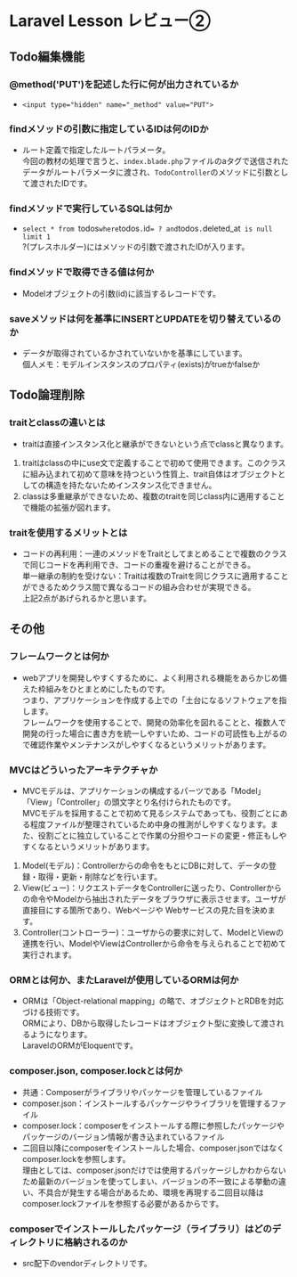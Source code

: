# Laravel Lesson レビュー②

## Todo編集機能

### @method('PUT')を記述した行に何が出力されているか
- `<input type="hidden" name="_method" value="PUT">`

### findメソッドの引数に指定しているIDは何のIDか
- ルート定義で指定したルートパラメータ。  
今回の教材の処理で言うと、`index.blade.php`ファイルのaタグで送信されたデータがルートパラメータに渡され、`TodoController`のメソッドに引数として渡されたIDです。

### findメソッドで実行しているSQLは何か
- `select * from `todos` where `todos`.`id` = ? and `todos`.`deleted_at` is null limit 1`  
?(プレスホルダー)にはメソッドの引数で渡されたIDが入ります。

### findメソッドで取得できる値は何か
- Modelオブジェクトの引数(id)に該当するレコードです。

### saveメソッドは何を基準にINSERTとUPDATEを切り替えているのか
- データが取得されているかされていないかを基準にしています。  
個人メモ：モデルインスタンスのプロパティ(exists)がtrueかfalseか

## Todo論理削除

### traitとclassの違いとは
- traitは直接インスタンス化と継承ができないという点でclassと異なります。  
1. traitはclassの中にuse文で定義することで初めて使用できます。このクラスに組み込まれて初めて意味を持つという性質上、trait自体はオブジェクトとしての構造を持たないためインスタンス化できません。
1. classは多重継承ができないため、複数のtraitを同じclass内に適用することで機能の拡張が図れます。

### traitを使用するメリットとは
- コードの再利用：一連のメソッドをTraitとしてまとめることで複数のクラスで同じコードを再利用でき、コードの重複を避けることができる。  
単一継承の制約を受けない：Traitは複数のTraitを同じクラスに適用することができるためクラス間で異なるコードの組み合わせが実現できる。  
上記2点があげられるかと思います。


## その他

### フレームワークとは何か
- webアプリを開発しやすくするために、よく利用される機能をあらかじめ備えた枠組みをひとまとめにしたものです。  
つまり、アプリケーションを作成する上での「土台になるソフトウェアを指します。  
フレームワークを使用することで、開発の効率化を図れることと、複数人で開発の行った場合に書き方を統一しやすいため、コードの可読性も上がるので確認作業やメンテナンスがしやすくなるというメリットがあります。

### MVCはどういったアーキテクチャか
- MVCモデルは、アプリケーションの構成するパーツである「Model」「View」「Controller」の頭文字とり名付けられたものです。  
MVCモデルを採用することで初めて見るシステムであっても、役割ごとにある程度ファイルが整理されているため中身の推測がしやすくなります。また、役割ごとに独立していることで作業の分担やコードの変更・修正もしやすくなるというメリットがあります。
1. Model(モデル)：Controllerからの命令をもとにDBに対して、データの登録・取得・更新・削除などを行います。
1. View(ビュー)：リクエストデータをControllerに送ったり、Controllerからの命令やModelから抽出されたデータをブラウザに表示させます。ユーザが直接目にする箇所であり、Webページや Webサービスの見た目を決めます。
1. Controller(コントローラー)：ユーザからの要求に対して、ModelとViewの連携を行い、ModelやViewはControllerから命令を与えられることで初めて実行されます。

### ORMとは何か、またLaravelが使用しているORMは何か
- ORMは「Object-relational mapping」の略で、オブジェクトとRDBを対応づける技術です。  
ORMにより、DBから取得したレコードはオブジェクト型に変換して渡されるようになります。  
LaravelのORMがEloquentです。

### composer.json, composer.lockとは何か
- 共通：Composerがライブラリやパッケージを管理しているファイル  
- composer.json：インストールするパッケージやライブラリを管理するファイル  
- composer.lock：composerをインストールする際に参照したパッケージやパッケージのバージョン情報が書き込まれているファイル  
- 二回目以降にcomposerをインストールした場合、composer.jsonではなくcomposer.lockを参照します。  
理由としては、composer.jsonだけでは使用するパッケージしかわからないため最新のバージョンを使ってしまい、バージョンの不一致による挙動の違い、不具合が発生する場合があるため、環境を再現する二回目以降はcomposer.lockファイルを参照する必要があるからです。

### composerでインストールしたパッケージ（ライブラリ）はどのディレクトリに格納されるのか
- src配下のvendorディレクトリです。